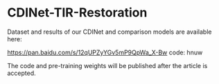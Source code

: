 # CDINet-TIR-Restoration
Dataset and results of our CDINet and comparison models are available here:

https://pan.baidu.com/s/12qUPZyYGv5mP9QpWa_X-Bw code: hnuw 

The code and pre-training weights will be published after the article is accepted.
